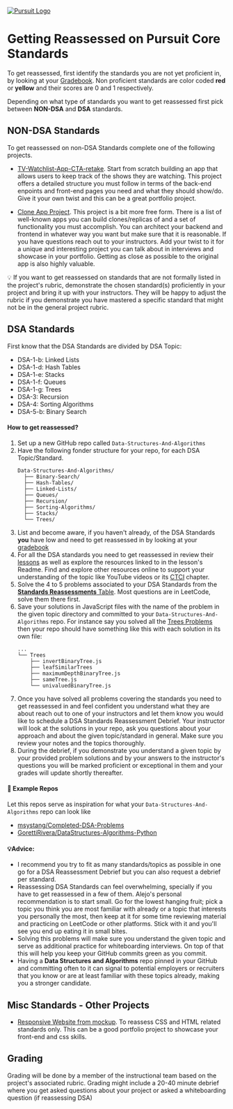 [![Pursuit Logo](https://avatars1.githubusercontent.com/u/5825944?s=200&v=4)](https://pursuit.org)

# Getting Reassessed on Pursuit Core Standards
To get reassessed, first identify the standards you are not yet proficient in, by looking at your [Gradebook](https://drive.google.com/drive/search?q=gradebook). Non proficient standards are color coded **red** or **yellow** and their scores are 0 and 1 respectively.

Depending on what type of standards you want to get reassessed first pick between **NON-DSA** and **DSA** standards.

## NON-DSA Standards
To get reassessed on non-DSA Standards complete one of the following projects.

* [TV-Watchlist-App-CTA-retake](https://github.com/Pursuit-Core-6-2/TV-Watchlist-App-CTA-retake). Start from scratch building an app that allows users to keep track of the shows they are watching. This project offers a detailed structure you must follow in terms of the back-end enpoints and front-end pages you need and what they should show/do. Give it your own twist and this can be a great portfolio project.

* [Clone App Project](./projects/clone-app-project/README.md). This project is a bit more free form. There is a list of well-known apps you can build clones/replicas of and a set of functionality you must accomplish. You can architect your backend and frontend in whatever way you want but make sure that it is reasonable. If you have questions reach out to your instructors. Add your twist to it for a unique and interesting project you can talk about in interviews and showcase in your portfolio. Getting as close as possible to the original app is also highly valuable.

💡 If you want to get reassessed on standards that are not formally listed in the project's rubric, demonstrate the chosen standard(s) proficiently in your project and bring it up with your instructors. They will be happy to adjust the rubric if you demonstrate you have mastered a specific standard that might not be in the general project rubric.

## DSA Standards
First know that the DSA Standards are divided by DSA Topic:
* DSA-1-b: Linked Lists
* DSA-1-d: Hash Tables
* DSA-1-e: Stacks 
* DSA-1-f: Queues
* DSA-1-g: Trees
* DSA-3: Recursion
* DSA-4: Sorting Algorithms
* DSA-5-b: Binary Search

#### How to get reassessed?

1. Set up a new GitHub repo called `Data-Structures-And-Algorithms`
2. Have the following fonder structure for your repo, for each DSA Topic/Standard.
    ```
    Data-Structures-And-Algorithms/
      ├── Binary-Search/
      ├── Hash-Tables/
      ├── Linked-Lists/
      ├── Queues/
      ├── Recursion/
      ├── Sorting-Algorithms/
      ├── Stacks/
      └── Trees/
    ```
3. List and become aware, if you haven't already, of the DSA Standards **you** have low and need to get reassessed in by looking at your [gradebook](https://drive.google.com/drive/search?q=gradebook)
3. For all the DSA standards you need to get reassessed in review their [lessons](https://github.com/joinpursuit/Pursuit-Core-DSA) as well as explore the resources linked to in the lesson's Readme. Find and explore other resources online to support your understanding of the topic like YouTube videos or its [CTCI](https://www.google.com/search?gs_ssp=eJzj4tVP1zc0zDIpyDJNKcsxYPTiTC5JzlRIys_PBgBokggk&q=ctci+book&oq=ctci&aqs=chrome.4.69i57j0l3j46j0l3.4069j0j7&sourceid=chrome&ie=UTF-8) chapter. 
4. Solve the 4 to 5 problems associated to your DSA Standards from the [**Standards Reassessments** Table](https://github.com/joinpursuit/Pursuit-Core-DSA#standards-reassessments). Most questions are in LeetCode, solve them there first.
6. Save your solutions in JavaScript files with the name of the problem in the given topic directory and committed to your `Data-Structures-And-Algorithms` repo. For instance say you solved all the [Trees Problems](https://github.com/joinpursuit/Pursuit-Core-DSA#:~:text=DSA-1-g:%20Trees) then your repo should have something like this with each solution in its own file:
    ```
    ...
    └── Trees
        ├── invertBinaryTree.js
        ├── leafSimilarTrees
        ├── maximumDepthBinaryTree.js
        ├── sameTree.js
        └── univaluedBinaryTree.js
    ```
8. Once you have solved all problems covering the standards you need to get reassessed in and feel confident you understand what they are about reach out to one of your instructors and let them know you would like to schedule a DSA Standards Reassessment Debrief. Your instructor will look at the solutions in your repo, ask you questions about your approach and about the given topic/standard in general. Make sure you review your notes and the topics thoroughly.
9. During the debrief, if you demonstrate you understand a given topic by your provided problem solutions and by your answers to the instructor's questions you will be marked proficient or exceptional in them and your grades will update shortly thereafter.

#### :notebook: Example Repos
Let this repos serve as inspiration for what your `Data-Structures-And-Algorithms` repo can look like

* [msystang/Completed-DSA-Problems](https://github.com/msystang/Completed-DSA-Problems)
* [GorettiRivera/DataStructures-Algorithms-Python](https://github.com/GorettiRivera/DataStructures-Algorithms-Python)

#### 💡Advice:
* I recommend you try to fit as many standards/topics as possible in one go for a DSA Reassessment Debrief but you can also request a debrief per standard. 
* Reassessing DSA Standards can feel overwhelming, specially if you have to get reassessed in a few of them. Alejo's personal recommendation is to start small. Go for the lowest hanging fruit; pick a topic you think you are most familiar with already or a topic that interests you personally the most, then keep at it for some time reviewing material and practicing on LeetCode or other platforms. Stick with it and you'll see you end up eating it in small bites.
* Solving this problems will make sure you understand the given topic and serve as additional practice for whiteboarding interviews. On top of that this will help you keep your GitHub commits green as you commit.
* Having a **Data Structures and Algorithms** repo pinned in your GitHub and committing often to it can signal to potential employers or recruiters that you know or are at least familiar with these topics already, making you a stronger candidate.

## Misc Standards - Other Projects

* [Responsive Website from mockup](./projects/responsive_site.md). To reassess CSS and HTML related standards only. This can be a good portfolio project to showcase your front-end and css skills.


## Grading
Grading will be done by a member of the instructional team based on the project's associated rubric. Grading might include a 20-40 minute debrief where you get asked questions about your project or asked a whiteboarding question (if reassessing DSA)


